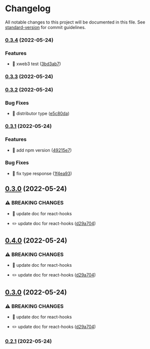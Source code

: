 # Changelog

All notable changes to this project will be documented in this file. See [standard-version](https://github.com/conventional-changelog/standard-version) for commit guidelines.

### [0.3.4](https://github.com/xweb3/react-hooks/compare/v0.3.3...v0.3.4) (2022-05-24)


### Features

* 🎸 xweb3 test ([3bd3ab7](https://github.com/xweb3/react-hooks/commit/3bd3ab7a539129de3c2740ca7c6793a52119e84a))

### [0.3.3](https://github.com/xweb3/react-hooks/compare/v0.3.2...v0.3.3) (2022-05-24)

### [0.3.2](https://github.com/xweb3/react-hooks/compare/v0.3.1...v0.3.2) (2022-05-24)


### Bug Fixes

* 🐛 distributor type ([e5c80da](https://github.com/xweb3/react-hooks/commit/e5c80da72aec59211da9d4b92765ae70a6715bf8))

### [0.3.1](https://github.com/xweb3/react-hooks/compare/v0.3.0...v0.3.1) (2022-05-24)


### Features

* 🎸 add npm version ([49215e7](https://github.com/xweb3/react-hooks/commit/49215e712884adc2775b52ebce7eb589d38b41cd))


### Bug Fixes

* 🐛 fix type response ([1f4ea93](https://github.com/xweb3/react-hooks/commit/1f4ea9349353170436d67a0582cd2efabdf506a2))

## [0.3.0](https://github.com/xweb3/react-hooks/compare/v0.2.1...v0.3.0) (2022-05-24)


### ⚠ BREAKING CHANGES

* 🧨 update doc for react-hooks

* ✏️ update doc for react-hooks ([d29a704](https://github.com/xweb3/react-hooks/commit/d29a704704ffc1541ac4c793ee0090efd515eb09))

## [0.4.0](https://github.com/xweb3/react-hooks/compare/v0.2.1...v0.4.0) (2022-05-24)


### ⚠ BREAKING CHANGES

* 🧨 update doc for react-hooks

* ✏️ update doc for react-hooks ([d29a704](https://github.com/xweb3/react-hooks/commit/d29a704704ffc1541ac4c793ee0090efd515eb09))

## [0.3.0](https://github.com/xweb3/react-hooks/compare/v0.2.1...v0.3.0) (2022-05-24)


### ⚠ BREAKING CHANGES

* 🧨 update doc for react-hooks

* ✏️ update doc for react-hooks ([d29a704](https://github.com/xweb3/react-hooks/commit/d29a704704ffc1541ac4c793ee0090efd515eb09))

### [0.2.1](https://github.com/xweb3/react-hooks/compare/v0.3.0...v0.2.1) (2022-05-24)
